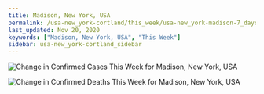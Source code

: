 ```yaml
---
title: Madison, New York, USA
permalink: /usa-new_york-cortland/this_week/usa-new_york-madison-7_days.html
last_updated: Nov 20, 2020
keywords: ["Madison, New York, USA", "This Week"]
sidebar: usa-new_york-cortland_sidebar
---
```


![Change in Confirmed Cases This Week for Madison, New York, USA](/covid_tracker/images/graphs/usa-new_york-madison-delta_confirmed-7_days_graph.png)

![Change in Confirmed Deaths This Week for Madison, New York, USA](/covid_tracker/images/graphs/usa-new_york-madison-delta_deaths-7_days_graph.png)
